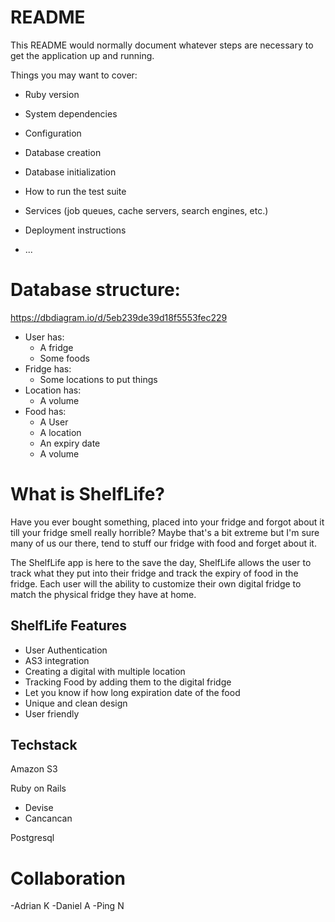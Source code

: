 # README

This README would normally document whatever steps are necessary to get the
application up and running.

Things you may want to cover:

* Ruby version

* System dependencies

* Configuration

* Database creation

* Database initialization

* How to run the test suite

* Services (job queues, cache servers, search engines, etc.)

* Deployment instructions

* ...

# Database structure:

https://dbdiagram.io/d/5eb239de39d18f5553fec229

- User has:
  - A fridge
  - Some foods
- Fridge has:
  - Some locations to put things
- Location has:
  - A volume
- Food has:
  - A User
  - A location
  - An expiry date
  - A volume

# What is ShelfLife?

Have you ever bought something, placed into your fridge and forgot about it till your fridge smell really horrible? Maybe that's a bit extreme but I'm sure many of us our there, tend to stuff our fridge with food and forget about it.

The ShelfLife app is here to the save the day, ShelfLife allows the user to track what they put into their fridge and track the expiry of food in the fridge. Each user will the ability to customize their own digital fridge to match the physical fridge they have at home.

## ShelfLife Features
- User Authentication
- AS3 integration
- Creating a digital with multiple location
- Tracking Food by adding them to the digital fridge
- Let you know if how long expiration date of the food
- Unique and clean design
- User friendly

## Techstack
Amazon S3

Ruby on Rails
  - Devise
  - Cancancan

Postgresql

# Collaboration
-Adrian K
-Daniel A
-Ping N
